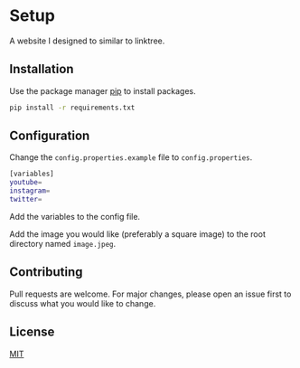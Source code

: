 # Setup

A website I designed to similar to linktree.

## Installation

Use the package manager [pip](https://pip.pypa.io/en/stable/) to install packages.

```bash
pip install -r requirements.txt
```

## Configuration

Change the ```config.properties.example``` file to ```config.properties```.

```bash
[variables]
youtube=
instagram=
twitter=
```
Add the variables to the config file.

Add the image you would like (preferably a square image) to the root directory named ```image.jpeg```.

## Contributing

Pull requests are welcome. For major changes, please open an issue first
to discuss what you would like to change.

## License

[MIT](https://choosealicense.com/licenses/mit/)